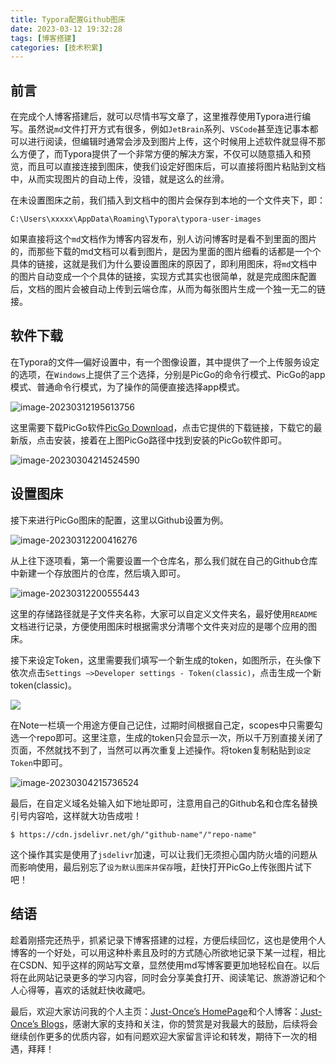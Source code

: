 ```yaml
---
title: Typora配置Github图床
date: 2023-03-12 19:32:28
tags: [博客搭建]
categories: [技术积累]
---
```


## 前言

 在完成个人博客搭建后，就可以尽情书写文章了，这里推荐使用Typora进行编写。虽然说`md`文件打开方式有很多，例如`JetBrain`系列、`VSCode`甚至连记事本都可以进行阅读，但编辑时通常会涉及到图片上传，这个时候用上述软件就显得不那么方便了，而Typora提供了一个非常方便的解决方案，不仅可以随意插入和预览，而且可以直接连接到图床，使我们设定好图床后，可以直接将图片粘贴到文档中，从而实现图片的自动上传，没错，就是这么的丝滑。

<!--more-->

 在未设置图床之前，我们插入到文档中的图片会保存到本地的一个文件夹下，即：

```
C:\Users\xxxxx\AppData\Roaming\Typora\typora-user-images
```

 如果直接将这个`md`文档作为博客内容发布，别人访问博客时是看不到里面的图片的，而那些下载的md文档可以看到图片，是因为里面的图片细看的话都是一个个具体的链接，这就是我们为什么要设置图床的原因了，即利用图床，将`md`文档中的图片自动变成一个个具体的链接，实现方式其实也很简单，就是完成图床配置后，文档的图片会被自动上传到云端仓库，从而为每张图片生成一个独一无二的链接。

## 软件下载

 在Typora的文件—偏好设置中，有一个图像设置，其中提供了一个上传服务设定的选项，在`Windows`上提供了三个选择，分别是PicGo的命令行模式、PicGo的app模式、普通命令行模式，为了操作的简便直接选择app模式。

![image-20230312195613756](https://cdn.jsdelivr.net/gh/Just-once/BlogImages/Img/image-20230312195613756.png)

这里需要下载PicGo软件[PicGo Download](https://molunerfinn.com/PicGo/)，点击它提供的下载链接，下载它的最新版，点击安装，接着在上图PicGo路径中找到安装的PicGo软件即可。

![image-20230304214524590](https://cdn.jsdelivr.net/gh/Huangzhw0221/BlogImages/img/image-20230304214524590.png)

## 设置图床

 接下来进行PicGo图床的配置，这里以Github设置为例。

![image-20230312200416276](https://cdn.jsdelivr.net/gh/Just-once/BlogImages/Img/image-20230312200416276.png)

从上往下逐项看，第一个需要设置一个仓库名，那么我们就在自己的Github仓库中新建一个存放图片的仓库，然后填入即可。

![image-20230312200555443](https://cdn.jsdelivr.net/gh/Just-once/BlogImages/Img/image-20230312200555443.png)

 这里的存储路径就是子文件夹名称，大家可以自定义文件夹名，最好使用`README`文档进行记录，方便使用图床时根据需求分清哪个文件夹对应的是哪个应用的图床。

 接下来设定Token，这里需要我们填写一个新生成的token，如图所示，在头像下依次点击`Settings –>Developer settings - Token(classic)`，点击生成一个新token(classic)。

![](https://cdn.jsdelivr.net/gh/Just-once/BlogImages/Img/image-20230311215701853.png)

 在Note一栏填一个用途方便自己记住，过期时间根据自己定，scopes中只需要勾选一个repo即可。这里注意，生成的token只会显示一次，所以千万别直接关闭了页面，不然就找不到了，当然可以再次重复上述操作。将token复制粘贴到`设定Token`中即可。

![image-20230304215736524](https://cdn.jsdelivr.net/gh/Huangzhw0221/BlogImages/img/image-20230304215736524.png)

最后，在自定义域名处输入如下地址即可，注意用自己的Github名和仓库名替换引号内容哈，这样就大功告成啦！

```bush
$ https://cdn.jsdelivr.net/gh/"github-name"/"repo-name"
```

这个操作其实是使用了`jsdelivr`加速，可以让我们无须担心国内防火墙的问题从而影响使用，最后别忘了`设为默认图床并保存`哦，赶快打开PicGo上传张图片试下吧！

## 结语

趁着刚搭完还热乎，抓紧记录下博客搭建的过程，方便后续回忆，这也是使用个人博客的一个好处，可以用这种朴素且及时的方式随心所欲地记录下某一过程，相比在CSDN、知乎这样的网站写文章，显然使用md写博客要更加地轻松自在。以后将在此网站记录更多的学习内容，同时会分享美食打开、阅读笔记、旅游游记和个人心得等，喜欢的话就赶快收藏吧。

最后，欢迎大家访问我的个人主页：[Just-Once’s HomePage](https://justonce.netlify.app/)和个人博客：[Just-Once’s Blogs](https://just-once.github.io/)，感谢大家的支持和关注，你的赞赏是对我最大的鼓励，后续将会继续创作更多的优质内容，如有问题欢迎大家留言评论和转发，期待下一次的相遇，拜拜！
